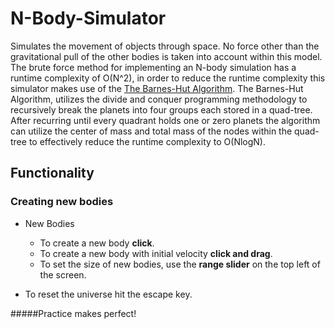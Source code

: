 # N-Body-Simulator

Simulates the movement of objects through space. No force other than the gravitational pull of the other bodies is taken into account
within this model. The brute force method for implementing an N-body simulation has a runtime complexity of O(N^2), in order to reduce the
runtime complexity this simulator makes use of the <a href="http://arborjs.org/docs/barnes-hut" title="Title">The Barnes-Hut Algorithm</a>. The Barnes-Hut Algorithm, utilizes the divide and conquer
programming methodology to recursively break the planets into four groups each stored in a quad-tree. After recurring until every quadrant holds one or zero planets
the algorithm can utilize the center of mass and total mass of the nodes within the quad-tree to effectively reduce the runtime complexity to O(NlogN).

## Functionality

### Creating new bodies

- New Bodies
  - To create a new body <b>click</b>.
  - To create a new body with initial velocity <b>click and drag</b>.
  - To set the size of new bodies, use the <B>range slider</B> on the top left of the screen.

- To reset the universe hit the escape key.

#####Practice makes perfect!
